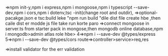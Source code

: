 =>npm init-y,npm i express,npm i mongoose,npm i typescript --save-dev,npm i cors,npm i dotenv,tsc -init(change root and outdir),
=>optional-pacakge.json e tsc:build leke "npm run build "dile dist file create hbe ,then caile dist er modde js file take run korte paro
=>connect mongoose in server.ts from starter pack in mongose,then mongodb online database,npm i mongodb>admin atlas role hbe>
4=>npm i --save-dev @types/express
5=>npm i --save-dev @types/cors
route=>controller>service>req,res

=>install validator for the err validation
